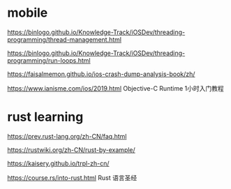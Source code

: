 

# mobile

https://binlogo.github.io/Knowledge-Track/iOSDev/threading-programming/thread-management.html

https://binlogo.github.io/Knowledge-Track/iOSDev/threading-programming/run-loops.html

https://faisalmemon.github.io/ios-crash-dump-analysis-book/zh/

https://www.ianisme.com/ios/2019.html Objective-C Runtime 1小时入门教程


# rust learning

https://prev.rust-lang.org/zh-CN/faq.html

https://rustwiki.org/zh-CN/rust-by-example/

https://kaisery.github.io/trpl-zh-cn/

https://course.rs/into-rust.html Rust 语言圣经


